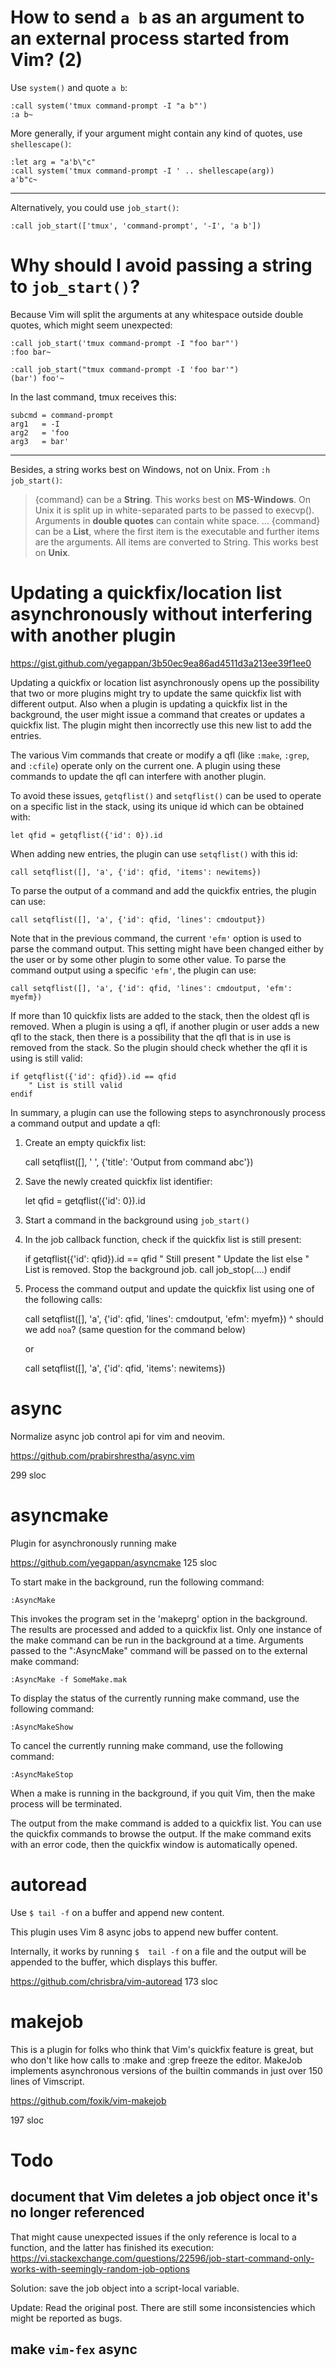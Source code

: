 # How to send `a b` as an argument to an external process started from Vim?  (2)

Use `system()` and quote `a b`:

    :call system('tmux command-prompt -I "a b"')
    :a b~

More generally, if your argument might contain any kind of quotes, use `shellescape()`:

    :let arg = "a'b\"c"
    :call system('tmux command-prompt -I ' .. shellescape(arg))
    a'b"c~

---

Alternatively, you could use `job_start()`:

    :call job_start(['tmux', 'command-prompt', '-I', 'a b'])

# Why should I avoid passing a string to `job_start()`?

Because Vim  will split the arguments  at any whitespace outside  double quotes,
which might seem unexpected:

    :call job_start('tmux command-prompt -I "foo bar"')
    :foo bar~

    :call job_start("tmux command-prompt -I 'foo bar'")
    (bar') foo'~

In the last command, tmux receives this:

    subcmd = command-prompt
    arg1   = -I
    arg2   = 'foo
    arg3   = bar'

---

Besides, a string works best on Windows, not on Unix.
From `:h job_start()`:

   > {command} can be  a **String**.  This works  best on **MS-Windows**.  On  Unix it is
   > split up  in white-separated parts to  be passed to execvp().   Arguments in
   > **double quotes** can contain white space.
   > ...
   > {command}  can be  a **List**,  where  the first  item is  the executable  and
   > further items  are the arguments.   All items  are converted to  String.  This
   > works best on **Unix**.

##
# Updating a quickfix/location list asynchronously without interfering with another plugin

<https://gist.github.com/yegappan/3b50ec9ea86ad4511d3a213ee39f1ee0>

Updating a  quickfix or  location list asynchronously  opens up  the possibility
that  two or  more plugins  might  try to  update  the same  quickfix list  with
different output.
Also when a plugin is updating a quickfix list in the background, the user might
issue a command that creates or updates a quickfix list.
The plugin might then incorrectly use this new list to add the entries.

The various Vim commands that create or modify a qfl (like `:make`, `:grep`, and
`:cfile`) operate only on the current one.
A  plugin using  these commands  to update  the qfl  can interfere  with another
plugin.

To avoid these issues, `getqflist()` and `setqflist()` can be used to operate on
a specific list in the stack, using its unique id which can be obtained with:

    let qfid = getqflist({'id': 0}).id

When adding new entries, the plugin can use `setqflist()` with this id:

    call setqflist([], 'a', {'id': qfid, 'items': newitems})

To parse the output of a command and add the quickfix entries, the plugin can use:

    call setqflist([], 'a', {'id': qfid, 'lines': cmdoutput})

Note that in the  previous command, the current `'efm'` option  is used to parse
the command output.
This setting might have been changed either  by the user or by some other plugin
to some other value.
To parse the command output using a specific `'efm'`, the plugin can use:

    call setqflist([], 'a', {'id': qfid, 'lines': cmdoutput, 'efm': myefm})

If more than  10 quickfix lists are added  to the stack, then the  oldest qfl is
removed.
When a plugin  is using a qfl, if another  plugin or user adds a new  qfl to the
stack, then there is  a possibility that the qfl that is in  use is removed from
the stack.
So the plugin should check whether the qfl it is using is still valid:

    if getqflist({'id': qfid}).id == qfid
        " List is still valid
    endif

In summary,  a plugin can  use the following  steps to asynchronously  process a
command output and update a qfl:

   1. Create an empty quickfix list:

         call setqflist([], ' ', {'title': 'Output from command abc'})

   2. Save the newly created quickfix list identifier:

         let qfid = getqflist({'id': 0}).id

   3. Start a command in the background using `job_start()`

   4. In the job callback function, check if the quickfix list is still present:

         if getqflist({'id': qfid}).id == qfid
             " Still present
             " Update the list
         else
             " List is removed.  Stop the background job.
             call job_stop(....)
         endif

   5. Process the command output and update the quickfix list using one of the
      following calls:

         call setqflist([], 'a', {'id': qfid, 'lines': cmdoutput, 'efm': myefm})
         ^
         should we add `noa`? (same question for the command below)

      or

         call setqflist([], 'a', {'id': qfid, 'items': newitems})

##
# async

Normalize async job control api for vim and neovim.

<https://github.com/prabirshrestha/async.vim>

299 sloc

# asyncmake

Plugin for asynchronously running make

<https://github.com/yegappan/asyncmake> 125 sloc

To start make in the background, run the following command:

    :AsyncMake

This invokes the program set in the 'makeprg' option in the background.
The results are processed and added to a quickfix list.
Only one instance of the make command can be run in the background at a time.
Arguments passed to  the ":AsyncMake" command will be passed  on to the external
make command:

    :AsyncMake -f SomeMake.mak

To display the  status of the currently running make  command, use the following
command:

    :AsyncMakeShow

To cancel the currently running make command, use the following command:

    :AsyncMakeStop

When a make is running in the background, if you quit Vim, then the make process
will be terminated.

The output from the make command is added to a quickfix list.
You can use the quickfix commands to browse the output.
If  the make  command exits  with an  error code,  then the  quickfix window  is
automatically opened.

# autoread

Use `$ tail -f` on a buffer and append new content.

This plugin uses Vim 8 async jobs to append new buffer content.

Internally, it  works by running `$  tail -f` on a  file and the output  will be
appended to the buffer, which displays this buffer.

<https://github.com/chrisbra/vim-autoread> 173 sloc

# makejob

This is a plugin  for folks who think that Vim's quickfix  feature is great, but
who don't like how calls to :make and :grep freeze the editor.
MakeJob implements  asynchronous versions of  the builtin commands in  just over
150 lines of Vimscript.

<https://github.com/foxik/vim-makejob>

197 sloc

##
# Todo
## document that Vim deletes a job object once it's no longer referenced

That might cause unexpected issues if the only reference is local to a function,
and the latter has finished its execution:
<https://vi.stackexchange.com/questions/22596/job-start-command-only-works-with-seemingly-random-job-options>

Solution: save the job object into a script-local variable.

Update:  Read  the original  post.  There are  still some  inconsistencies which
might be reported as bugs.

## make `vim-fex` async
